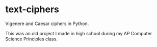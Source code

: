 # text-ciphers
 Vigenere and Caesar ciphers in Python.
 
 This was an old project I made in high school during my AP Computer Science Principles class. 
